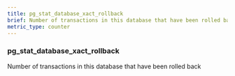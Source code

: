 ```yaml
---
title: pg_stat_database_xact_rollback
brief: Number of transactions in this database that have been rolled back
metric_type: counter
---
```

### pg_stat_database_xact_rollback

Number of transactions in this database that have been rolled back